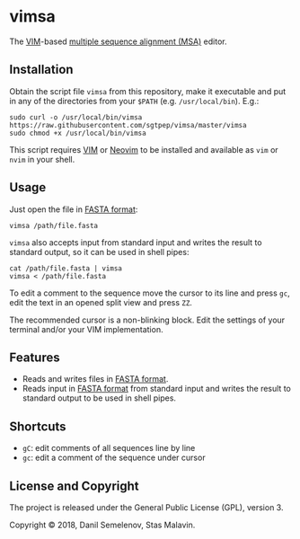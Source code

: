 # vimsa

The [VIM](https://www.vim.org/)-based [multiple sequence alignment (MSA)](https://en.wikipedia.org/wiki/Multiple_sequence_alignment) editor.

## Installation

Obtain the script file `vimsa` from this repository, make it executable and put in any of the directories from your `$PATH` (e.g. `/usr/local/bin`). E.g.:

```
sudo curl -o /usr/local/bin/vimsa https://raw.githubusercontent.com/sgtpep/vimsa/master/vimsa
sudo chmod +x /usr/local/bin/vimsa
```

This script requires [VIM](https://www.vim.org/) or [Neovim](https://neovim.io/) to be installed and available as `vim` or `nvim` in your shell.

## Usage

Just open the file in [FASTA format](https://en.wikipedia.org/wiki/FASTA_format):

```
vimsa /path/file.fasta
```

`vimsa` also accepts input from standard input and writes the result to standard output, so it can be used in shell pipes:

```
cat /path/file.fasta | vimsa
vimsa < /path/file.fasta
```

To edit a comment to the sequence move the cursor to its line and press `gc`, edit the text in an opened split view and press `ZZ`.

The recommended cursor is a non-blinking block. Edit the settings of your terminal and/or your VIM implementation.

## Features

- Reads and writes files in [FASTA format](https://en.wikipedia.org/wiki/FASTA_format).
- Reads input in [FASTA format](https://en.wikipedia.org/wiki/FASTA_format) from standard input and writes the result to standard output to be used in shell pipes.

## Shortcuts

- `gC`: edit comments of all sequences line by line
- `gc`: edit a comment of the sequence under cursor

## License and Copyright

The project is released under the General Public License (GPL), version 3.

Copyright © 2018, Danil Semelenov, Stas Malavin.
